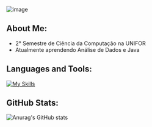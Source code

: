 ![image](https://github.com/user-attachments/assets/c387894c-b405-4b4f-9929-ec26fd8a223b)

<h2 align="left">About Me:</h2>

- 2° Semestre de Ciência da Computação na UNIFOR
- Atualmente aprendendo Análise de Dados e Java

<h2 align="left">Languages and Tools:</h2>

[![My Skills](https://skillicons.dev/icons?i=py,vscode,java,eclipse)](https://skillicons.dev)

<h2 align="left">GitHub Stats:</h2>

![Anurag's GitHub stats](https://github-readme-stats.vercel.app/api?username=Danil0Ribeir0&theme=dark&show_icons=true)



